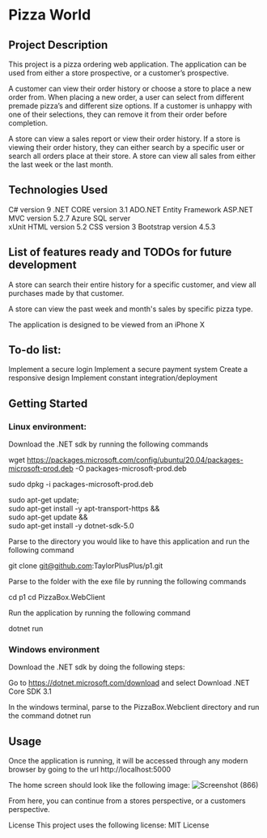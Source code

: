 # Pizza World
## Project Description
This project is a pizza ordering web application. The application can be used from either a store prospective, or a customer’s prospective.

A customer can view their order history or choose a store to place a new order from. When placing a new order, a user can select from different premade pizza’s and different size options. If a customer is unhappy with one of their selections, they can remove it from their order before completion. 

A store can view a sales report or view their order history. If a store is viewing their order history, they can either search by a specific user or search all orders place at their store. A store can view all sales from either the last week or the last month. 


## Technologies Used
C# version 9
.NET CORE version 3.1
ADO.NET Entity Framework
ASP.NET MVC version 5.2.7
Azure SQL server  
xUnit 
HTML  version 5.2
CSS   version 3
Bootstrap version 4.5.3


## List of features ready and TODOs for future development

A store can search their entire history for a specific customer, and view all purchases made by that customer. 

A store can view the past week and month's sales by specific pizza type.

The application is designed to be viewed from an iPhone X 

## To-do list:
Implement a secure login
Implement a secure payment system
Create a responsive design
Implement constant integration/deployment

## Getting Started


### Linux environment:

Download the .NET sdk by running the following commands

wget https://packages.microsoft.com/config/ubuntu/20.04/packages-microsoft-prod.deb -O packages-microsoft-prod.deb

sudo dpkg -i packages-microsoft-prod.deb

sudo apt-get update; \
sudo apt-get install -y apt-transport-https && \
sudo apt-get update && \
sudo apt-get install -y dotnet-sdk-5.0
 
Parse to the directory you would like to have this application and run the following command

git clone git@github.com:TaylorPlusPlus/p1.git

Parse to the folder with the exe file by running the following commands

cd p1
cd PizzaBox.WebClient
 
Run the application by running the following command

dotnet run

### Windows environment

Download the .NET sdk by doing the following steps:

Go to https://dotnet.microsoft.com/download and select Download .NET Core SDK 3.1

In the windows terminal, parse to the PizzaBox.Webclient directory and run the command dotnet run

## Usage
Once the application is running, it will be accessed through any modern browser by going to the url http://localhost:5000

The home screen should look like the following image: 
![Screenshot (866)](https://user-images.githubusercontent.com/61916417/106538889-029e4e80-64cb-11eb-864c-d7344ce0523b.png)

From here, you can continue from a stores perspective, or a customers perspective.


License
This project uses the following license: MIT License
